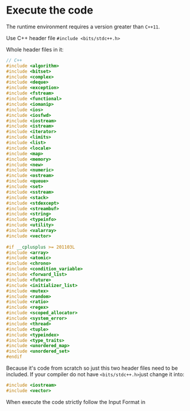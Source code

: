 # Execute the code
The runtime environment requires a version greater than `C++11`.

Use C++ header file `#include <bits/stdc++.h>`

Whole header files in it:

```c++
// C++
#include <algorithm>
#include <bitset>
#include <complex>
#include <deque>
#include <exception>
#include <fstream>
#include <functional>
#include <iomanip>
#include <ios>
#include <iosfwd>
#include <iostream>
#include <istream>
#include <iterator>
#include <limits>
#include <list>
#include <locale>
#include <map>
#include <memory>
#include <new>
#include <numeric>
#include <ostream>
#include <queue>
#include <set>
#include <sstream>
#include <stack>
#include <stdexcept>
#include <streambuf>
#include <string>
#include <typeinfo>
#include <utility>
#include <valarray>
#include <vector>
 
#if __cplusplus >= 201103L
#include <array>
#include <atomic>
#include <chrono>
#include <condition_variable>
#include <forward_list>
#include <future>
#include <initializer_list>
#include <mutex>
#include <random>
#include <ratio>
#include <regex>
#include <scoped_allocator>
#include <system_error>
#include <thread>
#include <tuple>
#include <typeindex>
#include <type_traits>
#include <unordered_map>
#include <unordered_set>
#endif
```

Because it's code from scratch so just this two header files need to be included. If your compiler do not have `<bits/stdc++.h>`just change it into:

```C++
#include <iostream>
#include <vector>
```

When execute the code strictly follow the Input Format in
